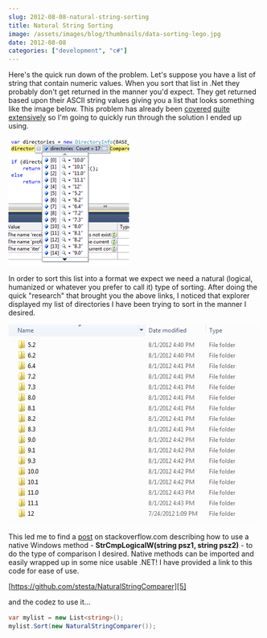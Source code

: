 ```yaml
---
slug: 2012-08-08-natural-string-sorting
title: Natural String Sorting
image: /assets/images/blog/thumbnails/data-sorting-lego.jpg
date: 2012-08-08
categories: ["development", "c#"]
---
```

Here's the quick run down of the problem. Let's suppose you have a list of string that contain numeric values. When you sort 
that list in .Net they probably don't get returned in the manner you'd expect. They get returned based upon their ASCII string values 
giving you a list that looks something like the image below.<!--more--> This problem has already been [covered][1] [quite][2] [extensively][3] so 
I'm going to quickly run through the solution I ended up using.  

![badordering](badorder.png)

In order to sort this list into a format we expect we need a natural (logical, humanized or whatever you prefer to call it) type of 
sorting. After doing the quick "research" that brought you the above links, I noticed that explorer displayed my list of directories 
I have been trying to sort in the manner I desired.  

![goodordering](files.png)

This led me to find a [post][4] on stackoverflow.com describing how to use a native Windows method - 
**StrCmpLogicalW(string psz1, string psz2)** - to do the type of comparison I desired. Native methods can be imported and easily 
wrapped up in some nice usable .NET! I have provided a link to this code for ease of use.  

[https://github.com/stesta/NaturalStringComparer][5] 

and the codez to use it...  

```csharp
var mylist = new List<string>();
mylist.Sort(new NaturalStringComparer());
```

[1]: http://www.codinghorror.com/blog/2007/12/sorting-for-humans-natural-sort-order.html
[2]: http://www.interact-sw.co.uk/iangblog/2007/12/13/natural-sorting
[3]: http://nedbatchelder.com/blog/200712.html#e20071211T054956
[4]: http://stackoverflow.com/questions/248603/natural-sort-order-in-c-sharp
[5]: https://github.com/stesta/NaturalStringComparer